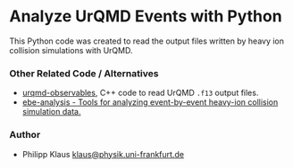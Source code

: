 
# Analyze UrQMD Events with Python

This Python code was created to read the output files written by heavy ion collision simulations with UrQMD.

### Other Related Code / Alternatives

* [urqmd-observables](https://github.com/jbernhard/urqmd-observables), C++ code to read UrQMD `.f13` output files.
* [ebe-analysis - Tools for analyzing event-by-event heavy-ion collision simulation data.](https://github.com/jbernhard/ebe-analysis)

### Author

* Philipp Klaus <klaus@physik.uni-frankfurt.de>

